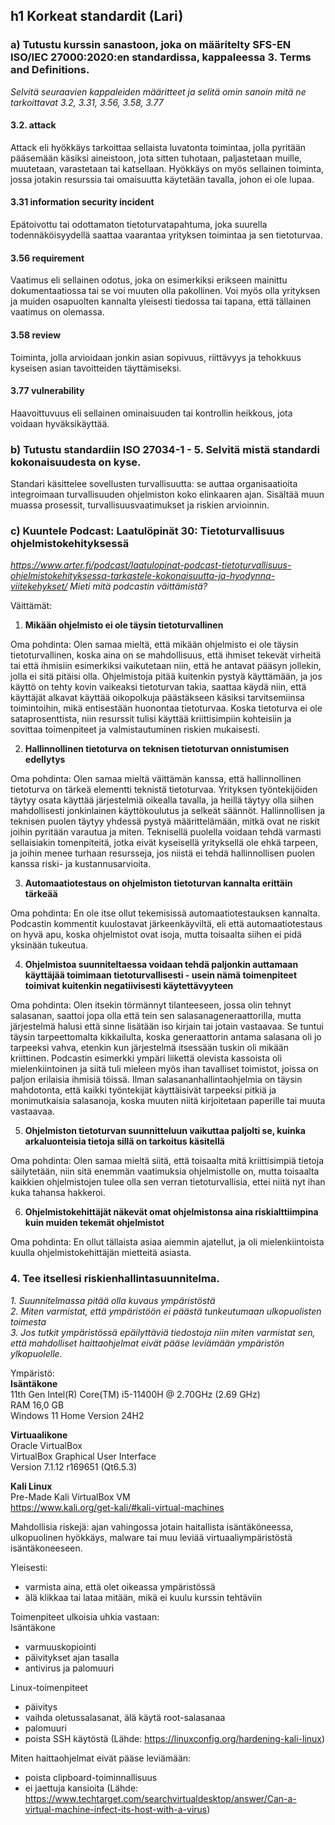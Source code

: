 ## h1 Korkeat standardit (Lari)

### a) Tutustu kurssin sanastoon, joka on määritelty SFS-EN ISO/IEC 27000:2020:en standardissa, kappaleessa 3. Terms and Definitions.
_Selvitä seuraavien kappaleiden määritteet ja selitä omin sanoin mitä ne tarkoittavat 
3.2, 3.31, 3.56, 3.58, 3.77_

#### 3.2. attack
Attack eli hyökkäys tarkoittaa sellaista luvatonta toimintaa, jolla pyritään pääsemään käsiksi aineistoon, jota sitten tuhotaan, paljastetaan muille, muutetaan, varastetaan tai katsellaan. Hyökkäys on myös sellainen toiminta, jossa jotakin resurssia tai omaisuutta käytetään tavalla, johon ei ole lupaa.

#### 3.31 information security incident 
Epätoivottu tai odottamaton tietoturvatapahtuma, joka suurella todennäköisyydellä saattaa vaarantaa yrityksen toimintaa ja sen tietoturvaa.

#### 3.56 requirement 
Vaatimus eli sellainen odotus, joka on esimerkiksi erikseen mainittu dokumentaatiossa tai se voi muuten olla pakollinen. Voi myös olla yrityksen ja muiden osapuolten kannalta yleisesti tiedossa tai tapana, että tällainen vaatimus on olemassa.

#### 3.58 review
Toiminta, jolla arvioidaan jonkin asian sopivuus, riittävyys ja tehokkuus kyseisen asian tavoitteiden täyttämiseksi.

#### 3.77 vulnerability
Haavoittuvuus eli sellainen ominaisuuden tai kontrollin heikkous, jota voidaan hyväksikäyttää.

     
### b)  Tutustu standardiin ISO 27034-1 - 5. Selvitä mistä standardi kokonaisuudesta on kyse.
Standari käsittelee sovellusten turvallisuutta: se auttaa organisaatioita integroimaan turvallisuuden ohjelmiston koko elinkaaren ajan. Sisältää muun muassa prosessit, turvallisuusvaatimukset ja riskien arvioinnin.

### c) Kuuntele Podcast: Laatulöpinät 30: Tietoturvallisuus ohjelmistokehityksessä  

_https://www.arter.fi/podcast/laatulopinat-podcast-tietoturvallisuus-ohjelmistokehityksessa-tarkastele-kokonaisuutta-ja-hyodynna-viitekehykset/
Mieti mitä podcastin väittämistä?_

Väittämät:
1. __Mikään ohjelmisto ei ole täysin tietoturvallinen__  

Oma pohdinta: Olen samaa mieltä, että mikään ohjelmisto ei ole täysin tietoturvallinen, koska aina on se mahdollisuus, että ihmiset tekevät virheitä tai että ihmisiin esimerkiksi vaikutetaan niin, että he antavat pääsyn jollekin, jolla ei sitä pitäisi olla. Ohjelmistoja pitää kuitenkin pystyä käyttämään, ja jos käyttö on tehty kovin vaikeaksi tietoturvan takia, saattaa käydä niin, että käyttäjät alkavat käyttää oikopolkuja päästäkseen käsiksi tarvitsemiinsa toimintoihin, mikä entisestään huonontaa tietoturvaa. Koska tietoturva ei ole sataprosenttista, niin resurssit tulisi käyttää kriittisimpiin kohteisiin ja sovittaa toimenpiteet ja valmistautuminen riskien mukaisesti.

2. __Hallinnollinen tietoturva on teknisen tietoturvan onnistumisen edellytys__

Oma pohdinta: Olen samaa mieltä väittämän kanssa, että hallinnollinen tietoturva on tärkeä elementti teknistä tietoturvaa. Yrityksen työntekijöiden täytyy osata käyttää järjestelmiä oikealla tavalla, ja heillä täytyy olla siihen mahdollisesti jonkinlainen käyttökoulutus ja selkeät säännöt. Hallinnollisen ja teknisen puolen täytyy yhdessä pystyä määrittelämään, mitkä ovat ne riskit joihin pyritään varautua ja miten. Teknisellä puolella voidaan tehdä varmasti sellaisiakin tomenpiteitä, jotka eivät kyseisellä yrityksellä ole ehkä tarpeen, ja joihin menee turhaan resursseja, jos niistä ei tehdä hallinnollisen puolen kanssa riski- ja kustannusarvioita. 

3. __Automaatiotestaus on ohjelmiston tietoturvan kannalta erittäin tärkeää__

Oma pohdinta: En ole itse ollut tekemisissä automaatiotestauksen kannalta. Podcastin kommentit kuulostavat järkeenkäyviltä, eli että automaatiotestaus on hyvä apu, koska ohjelmistot ovat isoja, mutta toisaalta siihen ei pidä yksinään tukeutua. 

4. __Ohjelmistoa suunniteltaessa voidaan tehdä paljonkin auttamaan käyttäjää toimimaan tietoturvallisesti - usein nämä toimenpiteet toimivat kuitenkin negatiivisesti käytettävyyteen__

Oma pohdinta: Olen itsekin törmännyt tilanteeseen, jossa olin tehnyt salasanan, saattoi jopa olla että tein sen salasanageneraattorilla, mutta järjestelmä halusi että sinne lisätään iso kirjain tai jotain vastaavaa. Se tuntui täysin tarpeettomalta kikkailulta, koska generaattorin antama salasana oli jo tarpeeksi vahva, etenkin kun järjestelmä itsessään tuskin oli mikään kriittinen. Podcastin esimerkki ympäri liikettä olevista kassoista oli mielenkiintoinen ja siitä tuli mieleen myös ihan tavalliset toimistot, joissa on paljon erilaisia ihmisiä töissä. Ilman salasananhallintaohjelmia on täysin mahdotonta, että kaikki työntekijät käyttäisivät tarpeeksi pitkiä ja monimutkaisia salasanoja, koska muuten niitä kirjoitetaan paperille tai muuta vastaavaa.

5. __Ohjelmiston tietoturvan suunnitteluun vaikuttaa paljolti se, kuinka arkaluonteisia tietoja sillä on tarkoitus käsitellä__

Oma pohdinta: Olen samaa mieltä siitä, että toisaalta mitä kriittisimpiä tietoja säilytetään, niin sitä enemmän vaatimuksia ohjelmistolle on, mutta toisaalta kaikkien ohjelmistojen tulee olla sen verran tietoturvallisia, ettei niitä nyt ihan kuka tahansa hakkeroi.

6. __Ohjelmistokehittäjät näkevät omat ohjelmistonsa aina riskialttiimpina kuin muiden tekemät ohjelmistot__

Oma pohdinta: En ollut tällaista asiaa aiemmin ajatellut, ja oli mielenkiintoista kuulla ohjelmistokehittäjän mietteitä asiasta.


###  4.  Tee itsellesi riskienhallintasuunnitelma.  

_1. Suunnitelmassa pitää olla kuvaus ympäristöstä_  
_2. Miten varmistat, että ympäristöön ei päästä tunkeutumaan ulkopuolisten toimesta_  
_3. Jos tutkit ympäristössä epäilyttäviä tiedostoja niin miten varmistat sen, että mahdolliset haittaohjelmat eivät pääse leviämään ympäristön ylkopuolelle._  

Ympäristö:  
__Isäntäkone__  
11th Gen Intel(R) Core(TM) i5-11400H @ 2.70GHz (2.69 GHz)  
RAM 16,0 GB  
Windows 11 Home Version 24H2  

__Virtuaalikone__  
Oracle VirtualBox   
VirtualBox Graphical User Interface  
Version 7.1.12 r169651 (Qt6.5.3)  

__Kali Linux__    
Pre-Made Kali VirtualBox VM  
https://www.kali.org/get-kali/#kali-virtual-machines  

Mahdollisia riskejä: ajan vahingossa jotain haitallista isäntäköneessa, ulkopuolinen hyökkäys, malware tai muu leviää virtuaaliympäristöstä isäntäkoneeseen.

Yleisesti:
- varmista aina, että olet oikeassa ympäristössä
- älä klikkaa tai lataa mitään, mikä ei kuulu kurssin tehtäviin

Toimenpiteet ulkoisia uhkia vastaan:  
Isäntäkone  
- varmuuskopiointi
- päivitykset ajan tasalla
- antivirus ja palomuuri

Linux-toimenpiteet  
- päivitys
- vaihda oletussalasanat, älä käytä root-salasanaa
- palomuuri
- poista SSH käytöstä (Lähde: https://linuxconfig.org/hardening-kali-linux)

Miten haittaohjelmat eivät pääse leviämään:  
- poista clipboard-toiminnallisuus
- ei jaettuja kansioita
(Lähde: https://www.techtarget.com/searchvirtualdesktop/answer/Can-a-virtual-machine-infect-its-host-with-a-virus)

